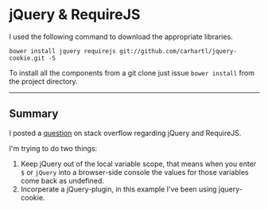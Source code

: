 # jQuery & RequireJS

I used the following command to download the appropriate libraries.

    bower install jquery requirejs git://github.com/carhartl/jquery-cookie.git -S
    
To install all the components from a git clone just issue `bower install` from the project directory.

---

## Summary

I posted a [question](http://stackoverflow.com/questions/15574500/stop-global-jquery-with-plugin-in-requirejs/15577738?noredirect=1#comment22160548_15577738) on stack overflow regarding jQuery and RequireJS.

I'm trying to do two things:

1. Keep jQuery out of the local variable scope, that means when you enter `$` or `jQuery` into a browser-side console the values for those variables come back as undefined.
2. Incorperate a jQuery-plugin, in this example I've been using jquery-cookie.

